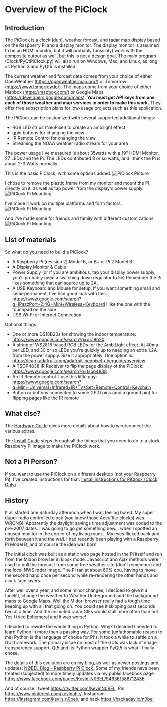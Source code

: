 # Overview of the PiClock

## Introduction

The PiClock is a clock (duh), weather forcast, and radar map display
based on the Raspberry Pi and a display monitor. The display monitor is
assumed to be an HDMI monitor, but it will probably (possibly) work with
the composite output as well, but this is not a design goal.  The main
program (Clock/PyQtPiClock.py) will also run on Windows, Mac, and Linux,
as long as Python 3 and PyQt5 is installed.

The current weather and forcast data comes from your choice of either
OpenWeather (https://openweathermap.org/) or Tomorrow (https://www.tomorrow.io/).
The maps come from your choice of either Mapbox (https://mapbox.com/) or 
Google Maps (https://developers.google.com/maps).
**You must get API keys from one each of those weather and map services in order to make
this work.** They offer free subscription plans for low-usage projects such as this application.

The PiClock can be customized with several supported additional things:
  * RGB LED strips (NeoPixel) to create an ambilight effect
  * gpio buttons for changing the view
  * IR Remote Control for changing the view
  * Streaming the NOAA weather radio stream for your area

The power usage I've measured is about 35watts with a 19" HDMI Monitor, 27 LEDs and the Pi.
The LEDs contributed 3 or so watts, and I think the Pi is about 2-3 Watts normally.

This is the basic PiClock, with some options added.
![PiClock Picture](../Pictures/20150307_222711.jpg)

I chose to remove the plastic frame from my monitor and mount the Pi directly
on it, as well as tap power from the display's power supply.
![PiClock Pi Mounting](../Pictures/20141222_220127.jpg)

I've made it work on multiple platforms and form factors.
![PiClock Pi Mounting](../Pictures/20150404_165441_Fotor_Collage.jpg)

And I've made some for friends and family with different customizations.
![PiClock Pi Mounting](../Pictures/20150326_225305_Fotor_Collage.jpg)


## List of materials

So what do you need to build a PiClock?

  * A Raspberry Pi (revision 2) Model B, or B+ or Pi 2 Model B
  * A Display Monitor & Cable
  * Power Supply (or if you are ambitious, tap your display power supply,
    you'll probably need a switching down regulator to 5v)  Remember
    the Pi likes something that can source up to 2A.
  * A USB Keyboard and Mouse for setup. If you want something small
    and semi-permanent, I've had good luck with this:
    https://www.google.com/search?q=iPazzPort+2.4G+Mini+Wireless+Keyboard
    I like the one with the touchpad on the side
  * USB Wi-Fi or Internet Connection

Optional things

  * One or more DS18B20s for showing the indoor temperature: https://www.google.com/search?q=ds18b20
  * A string of WS2818 based RGB LEDs for the AmbiLight effect.  At 40ma per LED, and 30 or so
    LEDs you're quickly up to needing an extra 1.2A from the power supply.  Size it appropriately.
    One option is: https://learn.adafruit.com/adafruit-neopixel-uberguide/overview
  * A TSOP4838 IR Receiver to flip the page display of the PiClock: https://www.google.com/search?q=tsop4838
  * An IR Remote control. I use this little guy: https://www.google.com/search?q=Mini+Universal+Infrared+IR+TV+Set+Remote+Control+Keychain
  * Button or buttons connected to some GPIO pins (and a ground pin) for flipping pages like the IR remote

## What else?

The [Hardware Guide](Hardware.md)
gives more details about how to wire/connect the various extras.

The [Install Guide](Install.md)
steps through all the things that you need to do to a stock Raspberry Pi image to make the PiClock work.

## Not a Pi Person?

If you want to use the PiClock on a different desktop (not your Raspberry Pi), I've created instructions for that:
[Install Instructions for PiClock (Clock Only)](Install-Clock-Only.md)

## History

It all started one Saturday afternoon when I was feeling bored.  My super duper radio
controlled clock (you know those AccuRite clocks) was WRONG!.    Apparently the
daylight savings time adjustment was coded to the pre-2007 dates.   I was going
to go get something new... when I spotted an unused monitor in the corner of my
living room...  My eyes flicked back and forth between it and the wall.  I had
recently been playing with a Raspberry Pi Model B, and of course the idea was born.

The initial clock was built as a static web page hosted in the Pi itself and run from
the Midori browser in kiosk mode.  Javascript and Ajax methods were used to pull
the forecast from some free weather site (don't remember) and the local NWS radar
image.  The Pi ran at about 60% cpu, having to move the second hand once per second
while re-rendering the other hands and clock face layers.

After well over a year, and some minor changes, I decided to give it a facelift,
change the weather to Weather Underground and the background maps to Google Maps.
Well the Midori browser really had a tough time keeping up with all that going on.
You could see it skipping past seconds two at a time.  And the animated radar
GIFs would stall more often than not.  Yes I tried Ephemeral and it was worse!

I decided to rewrite the whole thing in Python.  Why?  I decided I needed to learn
Python in more than a passing way. For some (unfathomable reason to me) Python is
the language of choice for Pi's.  It took a while to settle on a GUI framework.
The primary issue on most of the GUIs was lack of image transparency support.
Qt5 and its Python wrapper PyQt5 is what I finally chose.

The details of this evolution are on my blog, as well as newer postings and updates: 
[NØBEL Blog - Raspberry Pi Clock](http://n0bel.net/v1/index.php/projects/raspberry-pi-clock). 
Some of my friends have been treated (subjected)
to more timely updates via my public facebook page 
https://www.facebook.com/pages/Kevin-N0BEL/946361588712436

And of course I tweet https://twitter.com/KevinN0BEL, Pin https://www.pinterest.com/kevinuhir/,
Instagram https://instagram.com/kevin_n0bel/, and hack https://hackaday.io/n0bel
